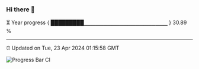 ### Hi there 👋

⏳ Year progress { █████████▁▁▁▁▁▁▁▁▁▁▁▁▁▁▁▁▁▁▁▁▁ } 30.89 %

---

⏰ Updated on Tue, 23 Apr 2024 01:15:58 GMT

![Progress Bar CI](https://github.com/ZhaoGui/ZhaoGui/workflows/Progress%20Bar%20CI/badge.svg)
